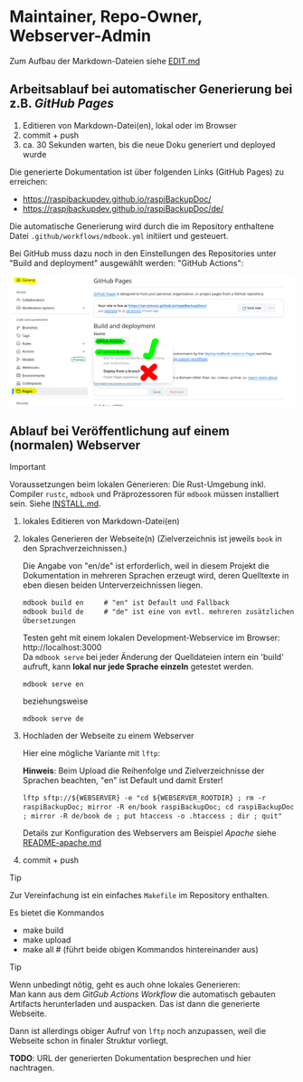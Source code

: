 # Maintainer, Repo-Owner, Webserver-Admin

Zum Aufbau der Markdown-Dateien siehe [EDIT.md](EDIT.md)

## Arbeitsablauf bei automatischer Generierung bei z.B. *GitHub Pages*

  1. Editieren von Markdown-Datei(en), lokal oder im Browser
  1. commit + push
  1. ca. 30 Sekunden warten, bis die neue Doku generiert und deployed wurde

Die generierte Dokumentation ist über folgenden Links (GitHub Pages) zu erreichen:

  - https://raspibackupdev.github.io/raspiBackupDoc/
  - https://raspibackupdev.github.io/raspiBackupDoc/de/

Die automatische Generierung wird durch die im Repository enthaltene Datei
`.github/workflows/mdbook.yml` initiiert und gesteuert.

Bei GitHub muss dazu noch in den Einstellungen des Repositories unter
"Build and deployment" ausgewählt werden: "GitHub Actions":

![github-pages-settings](readme-images/m1-github-pages-settings.png)



## Ablauf bei Veröffentlichung auf einem (normalen) Webserver


> [!IMPORTANT]
> Voraussetzungen beim lokalen Generieren:
> Die Rust-Umgebung inkl. Compiler `rustc`, `mdbook` und Präprozessoren für `mdbook` müssen installiert sein.
> Siehe [INSTALL.md](INSTALL.md).

  1. lokales Editieren von Markdown-Datei(en)
  1. lokales Generieren der Webseite(n)
     (Zielverzeichnis ist jeweils `book` in den Sprachverzeichnissen.)

     Die Angabe von "en/de" ist erforderlich, weil in diesem Projekt
     die Dokumentation in mehreren Sprachen erzeugt wird,
     deren Quelltexte in eben diesen beiden Unterverzeichnissen liegen.

         mdbook build en     # "en" ist Default und Fallback
         mdbook build de     # "de" ist eine von evtl. mehreren zusätzlichen Übersetzungen

     Testen geht mit einem lokalen Development-Webservice im Browser: http://localhost:3000  
     Da `mdbook serve` bei jeder Änderung der Quelldateien intern ein 'build' aufruft,
     kann **lokal nur jede Sprache einzeln** getestet werden.

         mdbook serve en

     beziehungsweise

         mdbook serve de

  1. Hochladen der Webseite zu einem Webserver

     Hier eine mögliche Variante mit `lftp`:

     **Hinweis**: Beim Upload die Reihenfolge und Zielverzeichnisse der Sprachen beachten, "en" ist Default und damit Erster!

         lftp sftp://${WEBSERVER} -e "cd ${WEBSERVER_ROOTDIR} ; rm -r raspiBackupDoc; mirror -R en/book raspiBackupDoc; cd raspiBackupDoc ; mirror -R de/book de ; put htaccess -o .htaccess ; dir ; quit"

     Details zur Konfiguration des Webservers am Beispiel *Apache* siehe [README-apache.md](README-apache.md)

  1. commit + push


> [!TIP]
> Zur Vereinfachung ist ein einfaches `Makefile` im Repository enthalten.
>
> Es bietet die Kommandos
>
>   - make build
>   - make upload
>   - make all   # (führt beide obigen Kommandos hintereinander aus)


> [!TIP]
> Wenn unbedingt nötig, geht es auch ohne lokales Generieren:  
> Man kann aus dem *GitGub Actions Workflow* die automatisch gebauten Artifacts herunterladen und auspacken.
> Das ist dann die generierte Webseite.
>
> Dann ist allerdings obiger Aufruf von `lftp` noch anzupassen, weil die Webseite schon in finaler Struktur vorliegt.


**TODO**: URL der generierten Dokumentation besprechen und hier nachtragen.

